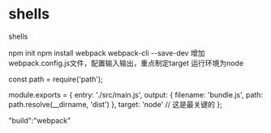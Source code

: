 # shells
shells




npm init
npm install webpack webpack-cli --save-dev
增加webpack.config.js文件，配置输入输出，重点制定target 运行环境为node

const path = require('path');

module.exports = {
  entry: './src/main.js',
  output: {
    filename: 'bundle.js',
    path: path.resolve(__dirname, 'dist')
  },
  target: 'node' // 这是最关键的
};

"build":"webpack"
